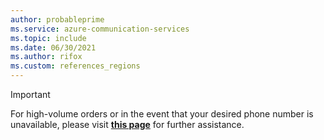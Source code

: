 ```yaml
---
author: probableprime
ms.service: azure-communication-services
ms.topic: include
ms.date: 06/30/2021
ms.author: rifox
ms.custom: references_regions
---
```


> [!IMPORTANT]
> For high-volume orders or in the event that your desired phone number is unavailable, please visit **[this page](https://github.com/Azure/Communication/blob/master/special-order-numbers.md)** for further assistance.